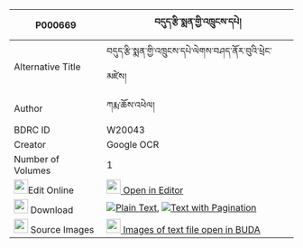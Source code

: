 |P000669|བདུད་རྩི་སྨན་གྱི་འཁྲུངས་དཔེ། 
| --- | --- 
|Alternative Title |བདུད་རྩི་སྨན་གྱི་འཁྲུངས་དཔེ་ལེགས་བཤད་ནོར་བུའི་ཕྲེང་མཛེས།
|Author| ཀརྨ་ཆོས་འཕེལ།
|BDRC ID | W20043
|Creator | Google OCR
|Number of Volumes| 1
|<img width="25" src="https://img.icons8.com/color/25/000000/edit-property.png">Edit Online| [<img width="25" src="https://avatars.githubusercontent.com/u/45091458?s=200&v=4"> Open in Editor](http://editor.openpecha.org/P000669)
|<img width="25" src="https://img.icons8.com/fluent/48/000000/download-2.png"/>  Download | [![](https://img.icons8.com/color/20/000000/txt.png)Plain Text](https://github.com/Openpecha/P000669/releases/download/v2/dutsi_men_gyi_trung_pe_plain_P000669.zip), [![](https://img.icons8.com/color/20/000000/txt.png)Text with Pagination](https://github.com/Openpecha/P000669/releases/download/v2/dutsi_men_gyi_trung_pe_pages_P000669.zip)
|<img width="25" src="https://img.icons8.com/plasticine/100/000000/pictures-folder.png"/>  Source Images | [<img width="25" src="https://library.bdrc.io/icons/BUDA-small.svg"> Images of text file open in BUDA](https://library.bdrc.io/show/bdr:W20043)